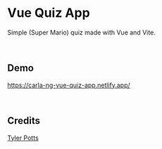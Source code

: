 # Vue Quiz App
Simple (Super Mario) quiz made with Vue and Vite.


<br/>

## Demo

https://carla-ng-vue-quiz-app.netlify.app/


<br/>

## Credits
[Tyler Potts](https://tylerpotts.co.uk/)
